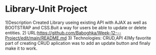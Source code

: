 # Library-Unit Project

1)Description
Created Library useing existing API with AJAX as well as BOOTSTRAP and CSS.Buit a way for users be able to update or delete entities.
2) URL:https://github.com/Baboghka/Week-12---Project/edit/main/README.md
3) Technologies:
CRUD,API
4)My favorite part of creating CRUD aplication was to add  an update button and finaly make it to work. 

